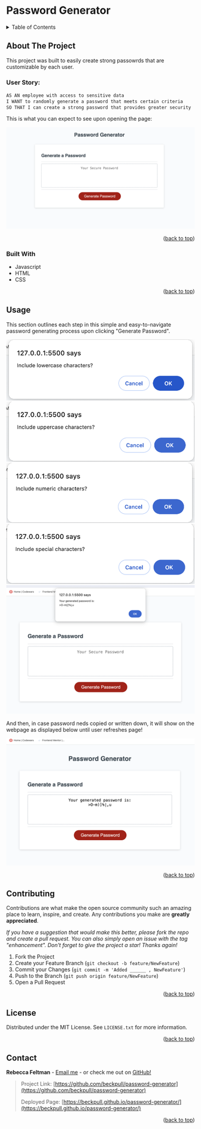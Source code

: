 <a name="readme-top"></a>

# Password Generator


<!-- TABLE OF CONTENTS -->
<details>
  <summary>Table of Contents</summary>
  <ol>
    <li>
      <a href="#about-the-project">About The Project</a>
      <ul>
        <li><a href="#built-with">Built With</a></li>
      </ul>
    </li>
    <li><a href="#usage">Usage</a></li>
    <li><a href="#contributing">Contributing</a></li>
    <li><a href="#license">License</a></li>
    <li><a href="#contact">Contact</a></li>
  </ol>
</details>

<!-- ABOUT THE PROJECT -->
## About The Project
This project was built to easily create strong passowrds that are customizable by each user.

### User Story:

    AS AN employee with access to sensitive data
    I WANT to randomly generate a password that meets certain criteria
    SO THAT I can create a strong password that provides greater security

This is what you can expect to see upon opening the page:

![Password Generator Screenshot](./assets/picture-1.png)
<p align="right">(<a href="#readme-top">back to top</a>)</p>

### Built With

* Javascript
* HTML
* CSS

<p align="right">(<a href="#readme-top">back to top</a>)</p>

<!-- USAGE EXAMPLES -->
## Usage

This section outlines each step in this simple and easy-to-navigate password generating process upon clicking "Generate Password".

![Password Generator Screenshot](./assets/step-2.png)
![Password Generator Screenshot](./assets/step-3.png)
![Password Generator Screenshot](./assets/step-4.png)
![Password Generator Screenshot](./assets/step-5.png)
![Password Generator Screenshot](./assets/picture-6.png)

And then, in case password neds copied or written down, it will show on the webpage as displayed below until user refreshes page!

![Password Generator Screenshot](./assets/picture-7.png)

<p align="right">(<a href="#readme-top">back to top</a>)</p>

<!-- CONTRIBUTING -->
## Contributing

Contributions are what make the open source community such an amazing place to learn, inspire, and create. Any contributions you make are **greatly appreciated**.

_If you have a suggestion that would make this better, please fork the repo and create a pull request. You can also simply open an issue with the tag "enhancement".
Don't forget to give the project a star! Thanks again!_

1. Fork the Project
2. Create your Feature Branch (`git checkout -b feature/NewFeature`)
3. Commit your Changes (`git commit -m 'Added ______ , NewFeature'`)
4. Push to the Branch (`git push origin feature/NewFeature`)
5. Open a Pull Request

<p align="right">(<a href="#readme-top">back to top</a>)</p>

<!-- LICENSE -->
## License

Distributed under the MIT License. See `LICENSE.txt` for more information.

<p align="right">(<a href="#readme-top">back to top</a>)</p>

<!-- CONTACT -->
## Contact

**Rebecca Feltman** - [Email me](mailto:beckpull@icloud.com) - or check me out on [GitHub!](https://github.com/beckpull) 

>Project Link: [https://github.com/beckpull/password-generator](https://github.com/beckpull/password-generator)
>
>Deployed Page: [https://beckpull.github.io/password-generator/](https://beckpull.github.io/password-generator/)

<p align="right">(<a href="#readme-top">back to top</a>)</p>